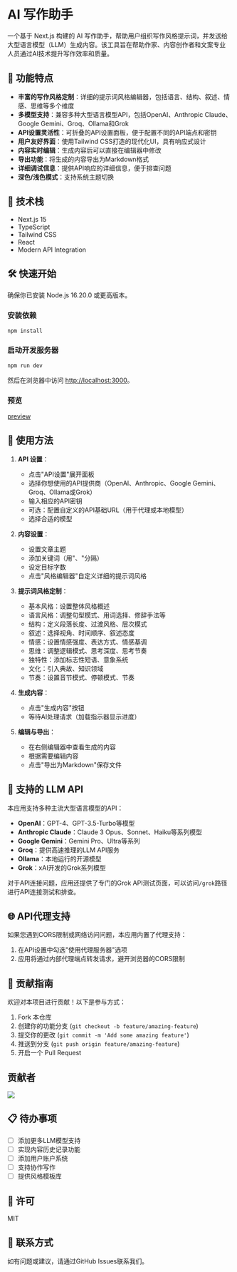 # AI 写作助手

一个基于 Next.js 构建的 AI 写作助手，帮助用户组织写作风格提示词，并发送给大型语言模型（LLM）生成内容。该工具旨在帮助作家、内容创作者和文案专业人员通过AI技术提升写作效率和质量。

<!-- 
在发布前，请将实际应用截图替换到 public/screenshot.png 文件，并取消下面这行注释
![AI写作助手截图](./public/screenshot.png) 
-->

## 🌟 功能特点

- **丰富的写作风格定制**：详细的提示词风格编辑器，包括语言、结构、叙述、情感、思维等多个维度
- **多模型支持**：兼容多种大型语言模型API，包括OpenAI、Anthropic Claude、Google Gemini、Groq、Ollama和Grok
- **API设置灵活性**：可折叠的API设置面板，便于配置不同的API端点和密钥
- **用户友好界面**：使用Tailwind CSS打造的现代化UI，具有响应式设计
- **内容实时编辑**：生成内容后可以直接在编辑器中修改
- **导出功能**：将生成的内容导出为Markdown格式
- **详细调试信息**：提供API响应的详细信息，便于排查问题
- **深色/浅色模式**：支持系统主题切换

## 🚀 技术栈

- Next.js 15
- TypeScript
- Tailwind CSS
- React
- Modern API Integration

## 🛠️ 快速开始

确保你已安装 Node.js 16.20.0 或更高版本。

### 安装依赖

```bash
npm install
```

### 启动开发服务器

```bash
npm run dev
```

然后在浏览器中访问 [http://localhost:3000](http://localhost:3000)。

### 预览
[preview](./preview/preview.png)

## 📝 使用方法

1. **API 设置**：
   - 点击"API设置"展开面板
   - 选择你想使用的API提供商（OpenAI、Anthropic、Google Gemini、Groq、Ollama或Grok）
   - 输入相应的API密钥
   - 可选：配置自定义的API基础URL（用于代理或本地模型）
   - 选择合适的模型

2. **内容设置**：
   - 设置文章主题
   - 添加关键词（用"、"分隔）
   - 设定目标字数
   - 点击"风格编辑器"自定义详细的提示词风格

3. **提示词风格定制**：
   - 基本风格：设置整体风格概述
   - 语言风格：调整句型模式、用词选择、修辞手法等
   - 结构：定义段落长度、过渡风格、层次模式
   - 叙述：选择视角、时间顺序、叙述态度
   - 情感：设置情感强度、表达方式、情感基调
   - 思维：调整逻辑模式、思考深度、思考节奏
   - 独特性：添加标志性短语、意象系统
   - 文化：引入典故、知识领域
   - 节奏：设置音节模式、停顿模式、节奏

4. **生成内容**：
   - 点击"生成内容"按钮
   - 等待AI处理请求（加载指示器显示进度）

5. **编辑与导出**：
   - 在右侧编辑器中查看生成的内容
   - 根据需要编辑内容
   - 点击"导出为Markdown"保存文件

## 🔌 支持的 LLM API

本应用支持多种主流大型语言模型的API：

- **OpenAI**：GPT-4、GPT-3.5-Turbo等模型
- **Anthropic Claude**：Claude 3 Opus、Sonnet、Haiku等系列模型
- **Google Gemini**：Gemini Pro、Ultra等系列
- **Groq**：提供高速推理的LLM API服务
- **Ollama**：本地运行的开源模型
- **Grok**：xAI开发的Grok系列模型

对于API连接问题，应用还提供了专门的Grok API测试页面，可以访问`/grok`路径进行API连接测试和排查。

## 🌐 API代理支持

如果您遇到CORS限制或网络访问问题，本应用内置了代理支持：

1. 在API设置中勾选"使用代理服务器"选项
2. 应用将通过内部代理端点转发请求，避开浏览器的CORS限制

## 🤝 贡献指南

欢迎对本项目进行贡献！以下是参与方式：

1. Fork 本仓库
2. 创建你的功能分支 (`git checkout -b feature/amazing-feature`)
3. 提交你的更改 (`git commit -m 'Add some amazing feature'`)
4. 推送到分支 (`git push origin feature/amazing-feature`)
5. 开启一个 Pull Request

## 贡献者

<a href="https://github.com/GeekyWizKid/writing-helper/graphs/contributors">
  <img src="https://contrib.rocks/image?repo=GeekyWizKid/writing-helper" />
</a>

## 📋 待办事项

- [ ] 添加更多LLM模型支持
- [ ] 实现内容历史记录功能
- [ ] 添加用户账户系统
- [ ] 支持协作写作
- [ ] 提供风格模板库

## 📄 许可

MIT

## 📧 联系方式

如有问题或建议，请通过GitHub Issues联系我们。 